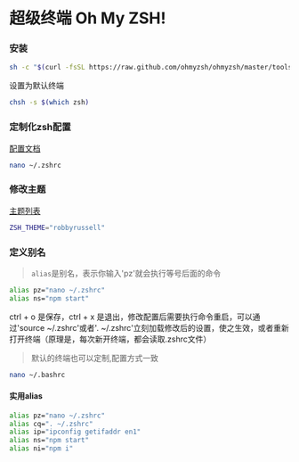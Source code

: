 # 超级终端 Oh My ZSH!

### 安装

```bash
sh -c "$(curl -fsSL https://raw.github.com/ohmyzsh/ohmyzsh/master/tools/install.sh)"
```

设置为默认终端

```bash
chsh -s $(which zsh)
```

### 定制化zsh配置

[配置文档](https://github.com/ohmyzsh/ohmyzsh/wiki/Settings)

```bash
nano ~/.zshrc
```

### 修改主题

[主题列表](https://github.com/ohmyzsh/ohmyzsh/wiki/Themes)

```bash
ZSH_THEME="robbyrussell"
```

### 定义别名

> `alias`是别名，表示你输入'pz'就会执行等号后面的命令

```bash
alias pz="nano ~/.zshrc"
alias ns="npm start"
```

ctrl + o 是保存，ctrl + x 是退出，修改配置后需要执行命令重启，可以通过'source ~/.zshrc'或者'. ~/.zshrc'立刻加载修改后的设置，使之生效，或者重新打开终端（原理是，每次新开终端，都会读取.zshrc文件）

> 默认的终端也可以定制,配置方式一致

```bash
nano ~/.bashrc
```

#### 实用alias

```bash
alias pz="nano ~/.zshrc"
alias cq=". ~/.zshrc"
alias ip="ipconfig getifaddr en1"
alias ns="npm start"
alias ni="npm i"
```

